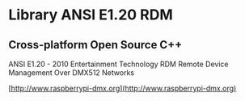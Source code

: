 # Library ANSI E1.20 RDM
## Cross-platform Open Source C++

ANSI E1.20 - 2010 Entertainment Technology RDM Remote Device Management Over DMX512 Networks

[http://www.raspberrypi-dmx.org](http://www.raspberrypi-dmx.org)

